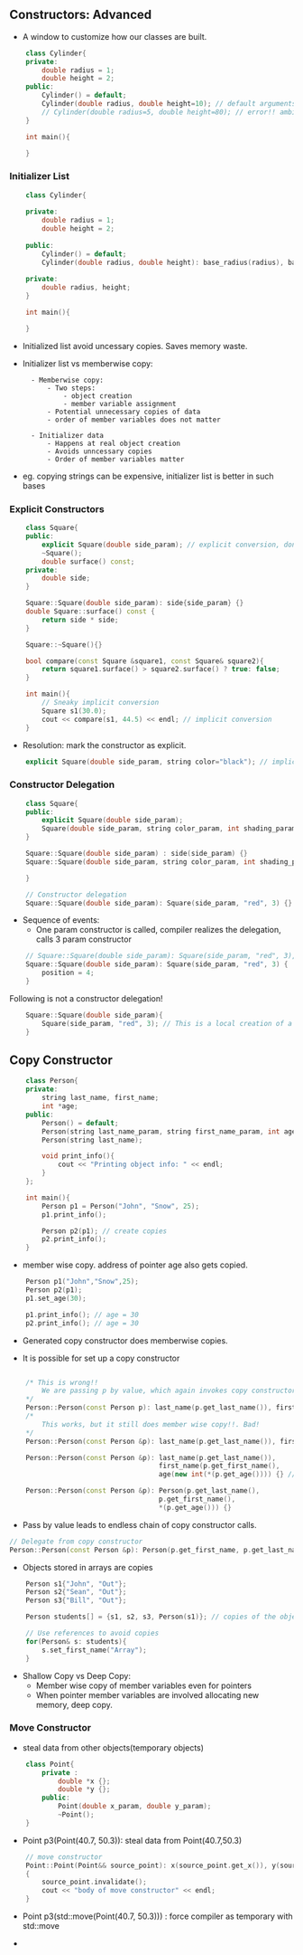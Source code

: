 ## Constructors: Advanced

* A window to customize how our classes are built.

```cpp
	class Cylinder{
	private:
		double radius = 1;
		double height = 2;
	public:
		Cylinder() = default;
		Cylinder(double radius, double height=10); // default arguments
		// Cylinder(double radius=5, double height=80); // error!! ambiguous with default. 
	}

	int main(){

	}
```

### Initializer List 

```cpp
	class Cylinder{
	
	private:
		double radius = 1;
		double height = 2;
	
	public:
		Cylinder() = default;
		Cylinder(double radius, double height): base_radius(radius), base_height(height) {} 
	
	private:
		double radius, height;
	}

	int main(){

	}
```

* Initialized list avoid uncessary copies. Saves memory waste.

* Initializer list vs memberwise copy: 

		- Memberwise copy:
			- Two steps:
				- object creation	
				- member variable assignment
			- Potential unnecessary copies of data
			- order of member variables does not matter

		- Initializer data
			- Happens at real object creation
			- Avoids unncessary copies
			- Order of member variables matter 

* eg. copying strings can be expensive, initializer list is better in such bases

### Explicit Constructors

```cpp
	class Square{
	public:
		explicit Square(double side_param); // explicit conversion, don't allow implicit conversion
		~Square();
		double surface() const;
	private:
		double side;
	}

	Square::Square(double side_param): side{side_param} {}
	double Square::surface() const {
		return side * side;
	}

	Square::~Square(){}

	bool compare(const Square &square1, const Square& square2){
		return square1.surface() > square2.surface() ? true: false;
	}

	int main(){
		// Sneaky implicit conversion
		Square s1(30.0);
		cout << compare(s1, 44.5) << endl; // implicit conversion
	}
```

* Resolution: mark the constructor as explicit.

```cpp
	explicit Square(double side_param, string color="black"); // implicit conversion not allowed!
```

### Constructor Delegation

```cpp
	class Square{
	public:
		explicit Square(double side_param);
		Square(double side_param, string color_param, int shading_param);
	}

	Square::Square(double side_param) : side(side_param) {}
	Square::Square(double side_param, string color_param, int shading_param): side(side_param), color(color_param), shading_param(shading_param){

	}

	// Constructor delegation
	Square::Square(double side_param): Square(side_param, "red", 3) {}
```

* Sequence of events: 
	- One param constructor is called, compiler realizes the delegation, calls 3 param constructor

```cpp 
	// Square::Square(double side_param): Square(side_param, "red", 3), position(4) // disallowed
	Square::Square(double side_param): Square(side_param, "red", 3) {
		position = 4;
	}
```
Following is not a constructor delegation!

```cpp
	Square::Square(double side_param){
		Square(side_param, "red", 3); // This is a local creation of a constructor, nothing speacial.
	}
```

## Copy Constructor

```cpp
	class Person{
	private:
		string last_name, first_name;
		int *age;
	public:
		Person() = default;
		Person(string last_name_param, string first_name_param, int age_param);
		Person(string last_name);

		void print_info(){
			cout << "Printing object info: " << endl;
		}
	};

	int main(){
		Person p1 = Person("John", "Snow", 25);
		p1.print_info();

		Person p2(p1); // create copies
		p2.print_info();
	}
```

* member wise copy. address of pointer age also gets copied. 

```cpp
	Person p1("John","Snow",25);
	Person p2(p1);
	p1.set_age(30);

	p1.print_info(); // age = 30
	p2.print_info(); // age = 30
```

* Generated copy constructor does memberwise copies. 

* It is possible for set up a copy constructor
```cpp

	/* This is wrong!!
		We are passing p by value, which again invokes copy constructor. endless chain of copy constructor 	
	*/
	Person::Person(const Person p): last_name(p.get_last_name()), first_name(p.get_first_name(), age(p.get_age())) {} 
	/*
		This works, but it still does member wise copy!!. Bad!
	*/
	Person::Person(const Person &p): last_name(p.get_last_name()), first_name(p.get_first_name(), age(p.get_age())) {} 

	Person::Person(const Person &p): last_name(p.get_last_name()),
									 first_name(p.get_first_name(), 
									 age(new int(*(p.get_age()))) {} // Good

	Person::Person(const Person &p): Person(p.get_last_name(),
									 p.get_first_name(),
									 *(p.get_age())) {}								 
```

* Pass by value leads to endless chain of copy constructor calls.

```cpp
// Delegate from copy constructor
Person::Person(const Person &p): Person(p.get_first_name, p.get_last_name, *(p.get_age)) {}
```
* Objects stored in arrays are copies

```cpp
	Person s1{"John", "Out"};
	Person s2{"Sean", "Out"};
	Person s3{"Bill", "Out"};

	Person students[] = {s1, s2, s3, Person(s1)}; // copies of the objects 

	// Use references to avoid copies 
	for(Person& s: students){
		s.set_first_name("Array");
	}
```

* Shallow Copy vs Deep Copy:
	- Member wise copy of member variables even for pointers
	- When pointer member variables are involved allocating new memory, deep copy.

### Move Constructor

* steal data from other objects(temporary objects)

	
```cpp
	class Point{
		private : 
			double *x {}; 
			double *y {};
		public: 
			Point(double x_param, double y_param);
			~Point();
	}

``` 

* Point p3(Point(40.7, 50.3)): steal data from Point(40.7,50.3)

```cpp
	// move constructor
	Point::Point(Point&& source_point): x(source_point.get_x()), y(source_point.get_y())
	{
		source_point.invalidate();
		cout << "body of move constructor" << endl;
	}
```

* Point p3(std::move(Point(40.7, 50.3))) : force compiler as temporary with std::move

* 



